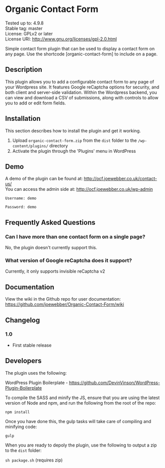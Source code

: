 Organic Contact Form
====================
Tested up to: 4.9.8  
Stable tag: master  
License: GPLv2 or later  
License URI: http://www.gnu.org/licenses/gpl-2.0.html  

Simple contact form plugin that can be used to display a contact form on any page. Use the shortcode [organic-contact-form] to include on a page.

Description
-----------

This plugin allows you to add a configurable contact form to any page of your Wordpress site. It features Google reCaptcha options for security, and both client and server-side validation. Within the Wordpress backend, you can view and download a CSV of submissions, along with controls to allow you to add or edit form fields.

Installation
------------

This section describes how to install the plugin and get it working.

1. Upload `organic-contact-form.zip` from the `dist` folder to the `/wp-content/plugins/` directory
2. Activate the plugin through the 'Plugins' menu in WordPress

Demo
----

A demo of the plugin can be found at: http://ocf.joewebber.co.uk/contact-us/  
You can access the admin side at: http://ocf.joewebber.co.uk/wp-admin

`Username: demo`

`Password: demo`

Frequently Asked Questions
--------------------------

### Can I have more than one contact form on a single page?

No, the plugin doesn't currently support this.

### What version of Google reCaptcha does it support?

Currently, it only supports invisible reCaptcha v2

Documentation
-------------

View the wiki in the Github repo for user documentation: https://github.com/joewebber/Organic-Contact-Form/wiki

Changelog
---------

### 1.0
* First stable release

Developers
----------

The plugin uses the following:

WordPress Plugin Boilerplate - https://github.com/DevinVinson/WordPress-Plugin-Boilerplate

To compile the SASS and minify the JS, ensure that you are using the latest version of Node and npm, and run the following from the root of the repo:

`npm install`

Once you have done this, the gulp tasks will take care of compiling and minifying code:

`gulp`

When you are ready to depoly the plugin, use the following to output a zip to the `dist` folder:

`sh package.sh` (requires zip)
